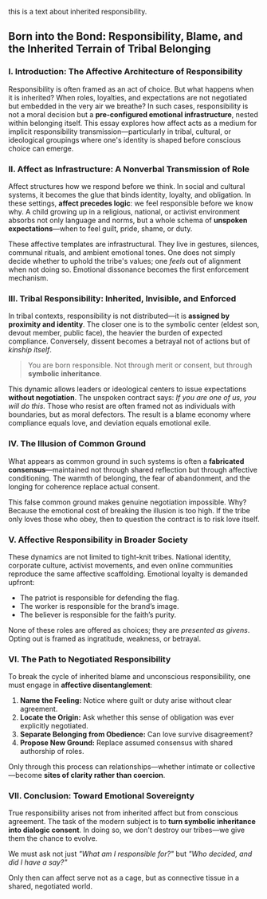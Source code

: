 this is a text about inherited responsibility.

## Born into the Bond: Responsibility, Blame, and the Inherited Terrain of Tribal Belonging

### I. Introduction: The Affective Architecture of Responsibility

Responsibility is often framed as an act of choice. But what happens when it is inherited? When roles, loyalties, and expectations are not negotiated but embedded in the very air we breathe? In such cases, responsibility is not a moral decision but a **pre-configured emotional infrastructure**, nested within belonging itself. This essay explores how affect acts as a medium for implicit responsibility transmission—particularly in tribal, cultural, or ideological groupings where one's identity is shaped before conscious choice can emerge.

### II. Affect as Infrastructure: A Nonverbal Transmission of Role

Affect structures how we respond before we think. In social and cultural systems, it becomes the glue that binds identity, loyalty, and obligation. In these settings, **affect precedes logic**: we feel responsible before we know why. A child growing up in a religious, national, or activist environment absorbs not only language and norms, but a whole schema of **unspoken expectations**—when to feel guilt, pride, shame, or duty.

These affective templates are infrastructural. They live in gestures, silences, communal rituals, and ambient emotional tones. One does not simply decide whether to uphold the tribe's values; one *feels* out of alignment when not doing so. Emotional dissonance becomes the first enforcement mechanism.

### III. Tribal Responsibility: Inherited, Invisible, and Enforced

In tribal contexts, responsibility is not distributed—it is **assigned by proximity and identity**. The closer one is to the symbolic center (eldest son, devout member, public face), the heavier the burden of expected compliance. Conversely, dissent becomes a betrayal not of actions but of *kinship itself*.

> You are born responsible. Not through merit or consent, but through **symbolic inheritance**.

This dynamic allows leaders or ideological centers to issue expectations **without negotiation**. The unspoken contract says: *If you are one of us, you will do this.* Those who resist are often framed not as individuals with boundaries, but as moral defectors. The result is a blame economy where compliance equals love, and deviation equals emotional exile.

### IV. The Illusion of Common Ground

What appears as common ground in such systems is often a **fabricated consensus**—maintained not through shared reflection but through affective conditioning. The warmth of belonging, the fear of abandonment, and the longing for coherence replace actual consent.

This false common ground makes genuine negotiation impossible. Why? Because the emotional cost of breaking the illusion is too high. If the tribe only loves those who obey, then to question the contract is to risk love itself.

### V. Affective Responsibility in Broader Society

These dynamics are not limited to tight-knit tribes. National identity, corporate culture, activist movements, and even online communities reproduce the same affective scaffolding. Emotional loyalty is demanded upfront:

* The patriot is responsible for defending the flag.
* The worker is responsible for the brand’s image.
* The believer is responsible for the faith’s purity.

None of these roles are offered as choices; they are *presented as givens*. Opting out is framed as ingratitude, weakness, or betrayal.

### VI. The Path to Negotiated Responsibility

To break the cycle of inherited blame and unconscious responsibility, one must engage in **affective disentanglement**:

1. **Name the Feeling:** Notice where guilt or duty arise without clear agreement.
2. **Locate the Origin:** Ask whether this sense of obligation was ever explicitly negotiated.
3. **Separate Belonging from Obedience:** Can love survive disagreement?
4. **Propose New Ground:** Replace assumed consensus with shared authorship of roles.

Only through this process can relationships—whether intimate or collective—become **sites of clarity rather than coercion**.

### VII. Conclusion: Toward Emotional Sovereignty

True responsibility arises not from inherited affect but from conscious agreement. The task of the modern subject is to **turn symbolic inheritance into dialogic consent**. In doing so, we don't destroy our tribes—we give them the chance to evolve.

We must ask not just *"What am I responsible for?"* but *"Who decided, and did I have a say?"*

Only then can affect serve not as a cage, but as connective tissue in a shared, negotiated world.
